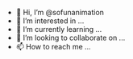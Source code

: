 - 👋 Hi, I’m @sofunanimation
- 👀 I’m interested in ...
- 🌱 I’m currently learning ...
- 💞️ I’m looking to collaborate on ...
- 📫 How to reach me ...

<!---
sofunanimation/sofunanimation is a ✨ special ✨ repository because its `README.md` (this file) appears on your GitHub profile.
You can click the Preview link to take a look at your changes.
--->
